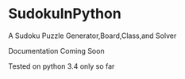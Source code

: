 # SudokuInPython
A Sudoku Puzzle Generator,Board,Class,and Solver



Documentation Coming Soon

Tested on python 3.4 only so far

